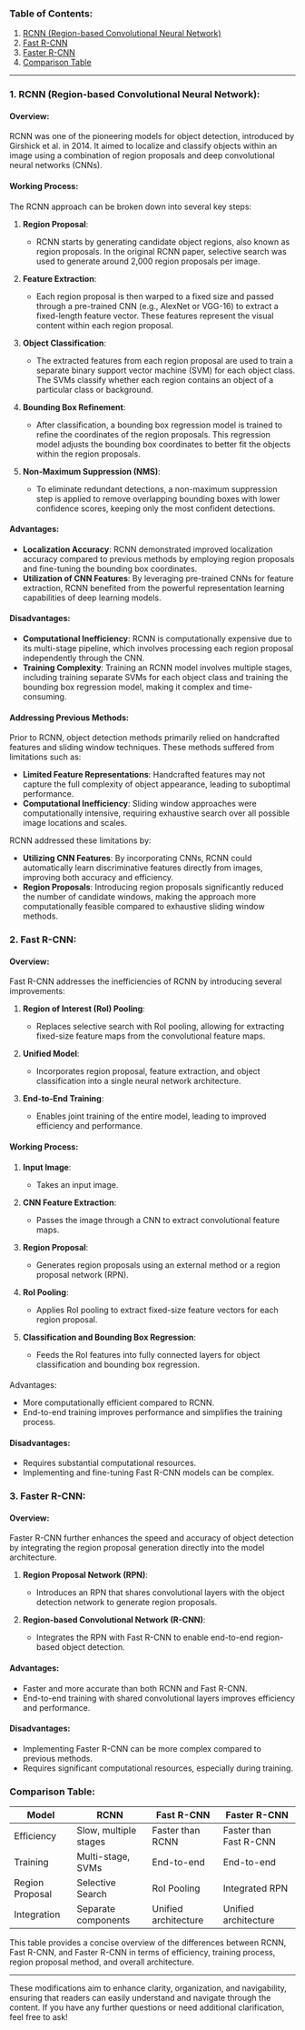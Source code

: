 ### Table of Contents:

1. [RCNN (Region-based Convolutional Neural Network)](#rcnn)
2. [Fast R-CNN](#fast-r-cnn)
3. [Faster R-CNN](#faster-r-cnn)
4. [Comparison Table](#comparison-table)

---

### 1. <a name="rcnn"></a> RCNN (Region-based Convolutional Neural Network):

#### Overview:
RCNN was one of the pioneering models for object detection, introduced by Girshick et al. in 2014. It aimed to localize and classify objects within an image using a combination of region proposals and deep convolutional neural networks (CNNs).

#### Working Process:
The RCNN approach can be broken down into several key steps:

1. **Region Proposal**:
   - RCNN starts by generating candidate object regions, also known as region proposals. In the original RCNN paper, selective search was used to generate around 2,000 region proposals per image.

2. **Feature Extraction**:
   - Each region proposal is then warped to a fixed size and passed through a pre-trained CNN (e.g., AlexNet or VGG-16) to extract a fixed-length feature vector. These features represent the visual content within each region proposal.

3. **Object Classification**:
   - The extracted features from each region proposal are used to train a separate binary support vector machine (SVM) for each object class. The SVMs classify whether each region contains an object of a particular class or background.

4. **Bounding Box Refinement**:
   - After classification, a bounding box regression model is trained to refine the coordinates of the region proposals. This regression model adjusts the bounding box coordinates to better fit the objects within the region proposals.

5. **Non-Maximum Suppression (NMS)**:
   - To eliminate redundant detections, a non-maximum suppression step is applied to remove overlapping bounding boxes with lower confidence scores, keeping only the most confident detections.

#### Advantages:
- **Localization Accuracy**: RCNN demonstrated improved localization accuracy compared to previous methods by employing region proposals and fine-tuning the bounding box coordinates.
- **Utilization of CNN Features**: By leveraging pre-trained CNNs for feature extraction, RCNN benefited from the powerful representation learning capabilities of deep learning models.

#### Disadvantages:
- **Computational Inefficiency**: RCNN is computationally expensive due to its multi-stage pipeline, which involves processing each region proposal independently through the CNN.
- **Training Complexity**: Training an RCNN model involves multiple stages, including training separate SVMs for each object class and training the bounding box regression model, making it complex and time-consuming.

#### Addressing Previous Methods:
Prior to RCNN, object detection methods primarily relied on handcrafted features and sliding window techniques. These methods suffered from limitations such as:
- **Limited Feature Representations**: Handcrafted features may not capture the full complexity of object appearance, leading to suboptimal performance.
- **Computational Inefficiency**: Sliding window approaches were computationally intensive, requiring exhaustive search over all possible image locations and scales.

RCNN addressed these limitations by:
- **Utilizing CNN Features**: By incorporating CNNs, RCNN could automatically learn discriminative features directly from images, improving both accuracy and efficiency.
- **Region Proposals**: Introducing region proposals significantly reduced the number of candidate windows, making the approach more computationally feasible compared to exhaustive sliding window methods.

### 2. <a name="fast-r-cnn"></a> Fast R-CNN:

#### Overview:
Fast R-CNN addresses the inefficiencies of RCNN by introducing several improvements:

1. **Region of Interest (RoI) Pooling**:
   - Replaces selective search with RoI pooling, allowing for extracting fixed-size feature maps from the convolutional feature maps.

2. **Unified Model**:
   - Incorporates region proposal, feature extraction, and object classification into a single neural network architecture.

3. **End-to-End Training**:
   - Enables joint training of the entire model, leading to improved efficiency and performance.

#### Working Process:
1. **Input Image**:
   - Takes an input image.
   
2. **CNN Feature Extraction**:
   - Passes the image through a CNN to extract convolutional feature maps.
   
3. **Region Proposal**:
   - Generates region proposals using an external method or a region proposal network (RPN).
   
4. **RoI Pooling**:
   - Applies RoI pooling to extract fixed-size feature vectors for each region proposal.
   
5. **Classification and Bounding Box Regression**:
   - Feeds the RoI features into fully connected layers for object classification and bounding box regression.

####

 Advantages:
- More computationally efficient compared to RCNN.
- End-to-end training improves performance and simplifies the training process.

#### Disadvantages:
- Requires substantial computational resources.
- Implementing and fine-tuning Fast R-CNN models can be complex.

### 3. <a name="faster-r-cnn"></a> Faster R-CNN:

#### Overview:
Faster R-CNN further enhances the speed and accuracy of object detection by integrating the region proposal generation directly into the model architecture.

1. **Region Proposal Network (RPN)**:
   - Introduces an RPN that shares convolutional layers with the object detection network to generate region proposals.

2. **Region-based Convolutional Network (R-CNN)**:
   - Integrates the RPN with Fast R-CNN to enable end-to-end region-based object detection.

#### Advantages:
- Faster and more accurate than both RCNN and Fast R-CNN.
- End-to-end training with shared convolutional layers improves efficiency and performance.

#### Disadvantages:
- Implementing Faster R-CNN can be more complex compared to previous methods.
- Requires significant computational resources, especially during training.

### <a name="comparison-table"></a> Comparison Table:

| Model      | RCNN                    | Fast R-CNN              | Faster R-CNN            |
|------------|-------------------------|-------------------------|-------------------------|
| Efficiency | Slow, multiple stages    | Faster than RCNN         | Faster than Fast R-CNN  |
| Training   | Multi-stage, SVMs       | End-to-end               | End-to-end               |
| Region Proposal | Selective Search    | RoI Pooling              | Integrated RPN          |
| Integration| Separate components     | Unified architecture     | Unified architecture     |

This table provides a concise overview of the differences between RCNN, Fast R-CNN, and Faster R-CNN in terms of efficiency, training process, region proposal method, and overall architecture.

---

These modifications aim to enhance clarity, organization, and navigability, ensuring that readers can easily understand and navigate through the content. If you have any further questions or need additional clarification, feel free to ask!
